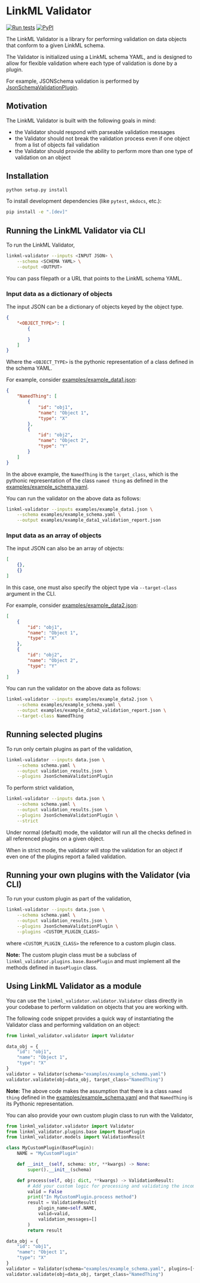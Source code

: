 # LinkML Validator

[![Run tests](https://github.com/linkml/linkml-validator/actions/workflows/run-tests.yml/badge.svg)](https://github.com/linkml/linkml-validator/actions/workflows/run-tests.yml)
[![PyPI](https://img.shields.io/pypi/v/linkml-validator)](https://img.shields.io/pypi/v/linkml-validator)

The LinkML Validator is a library for performing validation on data objects that
conform to a given LinkML schema.

The Validator is initialized using a LinkML schema YAML, and is designed to allow
for flexible validation where each type of validation is done by a plugin.

For example, JSONSchema validation is performed by
[JsonSchemaValidationPlugin](linkml_validator/plugins/jsonschema_validation.py).

## Motivation

The LinkML Validator is built with the following goals in mind:
- the Validator should respond with parseable validation messages
- the Validator should not break the validation process even if one
object from a list of objects fail validation
- the Validator should provide the ability to perform more than one
type of validation on an object



## Installation

```sh
python setup.py install
```

To install development dependencies (like `pytest`, `mkdocs`, etc.):

```sh
pip install -e ".[dev]"
```

## Running the LinkML Validator via CLI

To run the LinkML Validator,

```sh
linkml-validator --inputs <INPUT JSON> \
    --schema <SCHEMA YAML> \
    --output <OUTPUT>
```

You can pass filepath or a URL that points to the LinkML schema YAML.


### Input data as a dictionary of objects

The input JSON can be a dictionary of objects keyed by the object type.

```json
{
    "<OBJECT_TYPE>": [
        {

        }
    ]
}
```

Where the `<OBJECT_TYPE>` is the pythonic representation of a class defined in the schema YAML.

For example, consider [examples/example_data1.json](examples/example_data1.json):

```json
{
    "NamedThing": [
        {
            "id": "obj1",
            "name": "Object 1",
            "type": "X"
        },
        {
            "id": "obj2",
            "name": "Object 2",
            "type": "Y"
        }
    ]
}
```

In the above example, the `NamedThing` is the `target_class`, which is the pythonic
representation of the class `named thing` as defined in the
[examples/example_schema.yaml](examples/example_schema.yaml).

You can run the validator on the above data as follows:

```sh
linkml-validator --inputs examples/example_data1.json \
    --schema examples/example_schema.yaml \
    --output examples/example_data1_validation_report.json
```


### Input data as an array of objects

The input JSON can also be an array of objects:

```json
[
    {},
    {}
]
```

In this case, one must also specify the object type via `--target-class` argument in the CLI.

For example, consider [examples/example_data2.json](examples/example_data2.json):

```json
[
    {
        "id": "obj1",
        "name": "Object 1",
        "type": "X"
    },
    {
        "id": "obj2",
        "name": "Object 2",
        "type": "Y"
    }
]
```

You can run the validator on the above data as follows:

```sh
linkml-validator --inputs examples/example_data2.json \
    --schema examples/example_schema.yaml \
    --output examples/example_data2_validation_report.json \
    --target-class NamedThing
```


## Running selected plugins

To run only certain plugins as part of the validation,

```sh
linkml-validator --inputs data.json \
    --schema schema.yaml \
    --output validation_results.json \
    --plugins JsonSchemaValidationPlugin
```

To perform strict validation,

```sh
linkml-validator --inputs data.json \
    --schema schema.yaml \
    --output validation_results.json \
    --plugins JsonSchemaValidationPlugin \
    --strict
```

Under normal (default) mode, the validator will run all the checks defined in all
referenced plugins on a given object.

When in strict mode, the validator will stop the validation for an object if even one
of the plugins report a failed validation.

## Running your own plugins with the Validator (via CLI)

To run your custom plugin as part of the validation,

```sh
linkml-validator --inputs data.json \
    --schema schema.yaml \
    --output validation_results.json \
    --plugins JsonSchemaValidationPlugin \
    --plugins <CUSTOM_PLUGIN_CLASS>
```
where `<CUSTOM_PLUGIN_CLASS>` the reference to a custom plugin class.

**Note:** The custom plugin class must be a subclass of `linkml_validator.plugins.base.BasePlugin` and must implement all the methods defined in `BasePlugin` class.


## Using LinkML Validator as a module

You can use the `linkml_validator.validator.Validator` class directly in your codebase
to perform validation on objects that you are working with.

The following code snippet provides a quick way of instantiating the Validator class
and performing validation on an object:

```py
from linkml_validator.validator import Validator

data_obj = {
    "id": "obj1",
    "name": "Object 1",
    "type": "X"
}
validator = Validator(schema="examples/example_schema.yaml")
validator.validate(obj=data_obj, target_class="NamedThing")
```

**Note:** The above code makes the assumption that there is a class `named thing` defined
in the [examples/example_schema.yaml](examples/example_schema.yaml) and that `NamedThing`
is its Pythonic representation.


You can also provide your own custom plugin class to run with the Validator,

```py
from linkml_validator.validator import Validator
from linkml_validator.plugins.base import BasePlugin
from linkml_validator.models import ValidationResult

class MyCustomPlugin(BasePlugin):
    NAME = "MyCustomPlugin"

    def __init__(self, schema: str, **kwargs) -> None:
        super().__init__(schema)

    def process(self, obj: dict, **kwargs) -> ValidationResult:
        # Add your custom logic for processing and validating the incoming object
        valid = False
        print("In MyCustomPlugin.process method")
        result = ValidationResult(
            plugin_name=self.NAME,
            valid=valid,
            validation_messages=[]
        )
        return result

data_obj = {
    "id": "obj1",
    "name": "Object 1",
    "type": "X"
}
validator = Validator(schema="examples/example_schema.yaml", plugins=[{"plugin_class": "MyCustomPlugin", "args": {}])
validator.validate(obj=data_obj, target_class="NamedThing")

```

